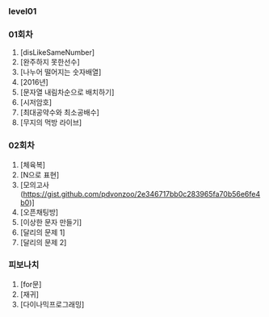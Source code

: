 ### level01

### 01회차

1. [disLikeSameNumber]
1. [완주하지 못한선수]
1. [나누어 떨어지는 숫자배열]
1. [2016년]
1. [문자열 내림차순으로 배치하기]
1. [시저암호]
1. [최대공약수와 최소공배수]
1. [무지의 먹방 라이브]

### 02회차

1. [체육복]
1. [N으로 표현]
1. [모의고사(https://gist.github.com/pdvonzoo/2e346717bb0c283965fa70b56e6fe4b0)]
1. [오픈채팅방]
1. [이상한 문자 만들기]
1. [달리의 문제 1]
1. [달리의 문제 2]

### 피보나치

1. [for문]
1. [재귀]
1. [다이나믹프로그래밍]
